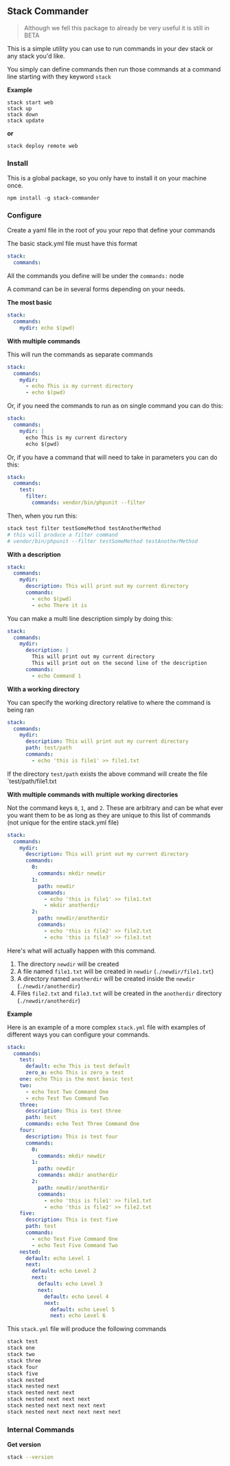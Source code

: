 ## Stack Commander

> Although we fell this package to already be very useful it is still in BETA

This is a simple utility you can use to run commands in your dev stack or any stack you'd like.

You simply can define commands then run those commands at a command line starting with they keyword `stack`

**Example**

```
stack start web
stack up
stack down
stack update
```

**or**

```
stack deploy remote web
```

### Install

This is a global package, so you only have to install it on your machine once.

```
npm install -g stack-commander
```

### Configure

Create a yaml file in the root of you your repo that define your commands

The basic stack.yml file must have this format

```yaml
stack:
  commands:
```

All the commands you define will be under the `commands:` node

A command can be in several forms depending on your needs.

**The most basic**

```yaml
stack:
  commands:
    mydir: echo $(pwd)
```

**With multiple commands**

This will run the commands as separate commands

```yaml
stack:
  commands:
    mydir: 
      - echo This is my current directory
      - echo $(pwd)
```

Or, if you need the commands to run as on single command you can do this:

```yaml
stack:
  commands:
    mydir: |
      echo This is my current directory
      echo $(pwd)
```

Or, if you have a command that will need to take in parameters you can do this:

```yaml
stack:
  commands:
    test:
      filter:
        commands: vendor/bin/phpunit --filter 
```

Then, when you run this:

```bash
stack test filter testSomeMethod testAnotherMethod
# this will produce a filter command
# vendor/bin/phpunit --filter testSomeMethod testAnotherMethod
```

**With a description**

```yaml
stack:
  commands:
    mydir: 
      description: This will print out my current directory
      commands:
        - echo $(pwd)
        - echo There it is
```

You can make a multi line description simply by doing this:

```yaml
stack:
  commands:
    mydir: 
      description: |
        This will print out my current directory
        This will print out on the second line of the description
      commands:
        - echo Command 1
```

**With a working directory**

You can specify the working directory relative to where the command is being ran

```yaml
stack:
  commands:
    mydir: 
      description: This will print out my current directory
      path: test/path
      commands:
        - echo 'this is file1' >> file1.txt
```

If the directory `test/path` exists the above command will create the file `test/path/file1.txt

**With multiple commands with multiple working directories**

Not the command keys `0`, `1`, and `2`. These are arbitrary and can be what ever you want them to be as long as they are unique to this list of commands (not unique for the entire stack.yml file)

```yaml
stack:
  commands:
    mydir: 
      description: This will print out my current directory
      commands:
        0:
          commands: mkdir newdir
        1:
          path: newdir
          commands: 
            - echo 'this is file1' >> file1.txt
            - mkdir anotherdir
        2:
          path: newdir/anotherdir
          commands:
            - echo 'this is file2' >> file2.txt
            - echo 'this is file3' >> file3.txt
```

Here's what will actually happen with this command.
1. The directory `newdir` will be created
2. A file named `file1.txt` will be created in `newdir` (`./newdir/file1.txt`)
3. A directory named `anotherdir` will be created inside the `newdir` (`./newdir/anotherdir`)
4. Files `file2.txt` and `file3.txt` will be created in the `anotherdir` directory (`./newdir/anotherdir`)

**Example**

Here is an example of a more complex `stack.yml` file with examples of different ways you can configure your commands.

```yaml
stack:
  commands:
    test:
      default: echo This is test default
      zero_a: echo This is zero_a test
    one: echo This is the most basic test
    two:
      - echo Test Two Command One
      - echo Test Two Command Two
    three:
      description: This is test three
      path: test
      commands: echo Test Three Command One
    four:
      description: This is test four
      commands:
        0:
          commands: mkdir newdir
        1:
          path: newdir
          commands: mkdir anotherdir
        2:
          path: newdir/anotherdir
          commands:
            - echo 'this is file1' >> file1.txt
            - echo 'this is file2' >> file2.txt
    five:
      description: This is test five
      path: test
      commands:
        - echo Test Five Command One
        - echo Test Five Command Two
    nested:
      default: echo Level 1
      next:
        default: echo Level 2
        next:
          default: echo Level 3
          next:
            default: echo Level 4
            next:
              default: echo Level 5
              next: echo Level 6
```

This `stack.yml` file will produce the following commands

```bash
stack test
stack one
stack two
stack three
stack four
stack five
stack nested
stack nested next
stack nested next next
stack nested next next next
stack nested next next next next
stack nested next next next next next
``` 

### Internal Commands

**Get version**

```bash
stack --version
```
